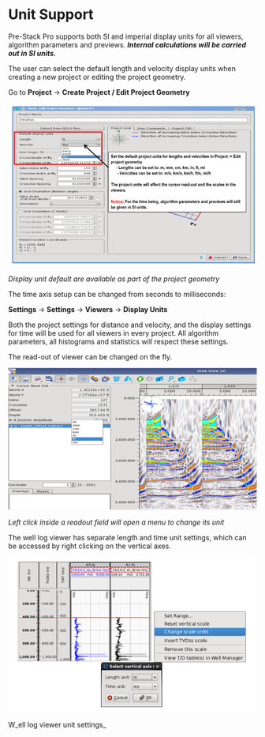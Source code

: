 # Unit Support

Pre-Stack Pro supports both SI and imperial display units for all viewers, algorithm parameters and previews. _**Internal calculations will be carried out in SI units.**_

The user can select the default length and velocity display units when creating a new project or editing the project geometry.

Go to **Project** → **Create Project / Edit Project Geometry**

![](.gitbook/assets/001_unit_support.png)

_Display unit default are available as part of the project geometry_

The time axis setup can be changed from seconds to milliseconds:

**Settings** → **Settings** → **Viewers** → **Display Units**

Both the project settings for distance and velocity, and the display settings for time will be used for all viewers in every project. All algorithm parameters, all histograms and statistics will respect these settings.

The read-out of viewer can be changed on the fly.

![](.gitbook/assets/002_unit_support.png)

_Left click inside a readout field will open a menu to change its unit_

The well log viewer has separate length and time unit settings, which can be accessed by right clicking on the vertical axes.

![](.gitbook/assets/003_unit_support.png)

W_ell log viewer unit settings_

